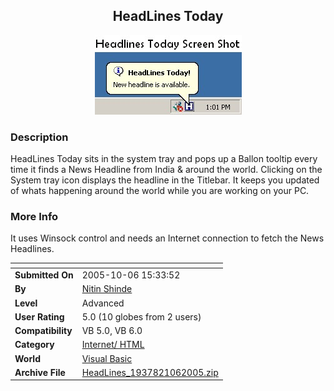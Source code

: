 ﻿<div align="center">

## HeadLines Today

<img src="PIC20051017413165027.jpg">
</div>

### Description

HeadLines Today sits in the system tray and pops up a Ballon tooltip every time it finds a News Headline from India &amp; around the world. Clicking on the System tray icon displays the headline in the Titlebar. It keeps you updated of whats happening around the world while you are working on your PC.
 
### More Info
 
It uses Winsock control and needs an Internet connection to fetch the News Headlines.


<span>             |<span>
---                |---
**Submitted On**   |2005-10-06 15:33:52
**By**             |[Nitin Shinde](https://github.com/Planet-Source-Code/PSCIndex/blob/master/ByAuthor/nitin-shinde.md)
**Level**          |Advanced
**User Rating**    |5.0 (10 globes from 2 users)
**Compatibility**  |VB 5\.0, VB 6\.0
**Category**       |[Internet/ HTML](https://github.com/Planet-Source-Code/PSCIndex/blob/master/ByCategory/internet-html__1-34.md)
**World**          |[Visual Basic](https://github.com/Planet-Source-Code/PSCIndex/blob/master/ByWorld/visual-basic.md)
**Archive File**   |[HeadLines\_1937821062005\.zip](https://github.com/Planet-Source-Code/nitin-shinde-headlines-today__1-62778/archive/master.zip)








